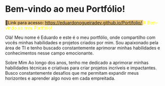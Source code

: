 # Bem-vindo ao meu Portfólio!
<span style="background: #E5C07A;">🔗Link para acesso: https://eduardonogueiradev.github.io/Portifolio/ </span>
<span style="color: yellow;"># Bem-vindo ao meu Portfólio!</span>


Olá! Meu nome é Eduardo e este é o meu portfólio, onde compartilho com vocês minhas habilidades e projetos criados por mim. Sou apaixonado pela área de TI e tenho buscado constantemente aprimorar minhas habilidades e conhecimentos nesse campo emocionante.

Sobre Mim
Ao longo dos anos, tenho me dedicado a aprimorar minhas habilidades técnicas e criativas para criar projetos incríveis e impactantes. Busco constantemente desafios que me permitam expandir meus horizontes e aprender algo novo em cada empreitada.

